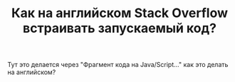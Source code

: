 ﻿---
title: "Как на английском Stack Overflow встраивать запускаемый код?"
se.owner.user_id: 520574
se.owner.display_name: "blnk.off"
se.owner.link: "https://ru.meta.stackoverflow.com/users/520574/blnk-off"
se.link: "https://ru.meta.stackoverflow.com/questions/12254/%d0%9a%d0%b0%d0%ba-%d0%bd%d0%b0-%d0%b0%d0%bd%d0%b3%d0%bb%d0%b8%d0%b9%d1%81%d0%ba%d0%be%d0%bc-stack-overflow-%d0%b2%d1%81%d1%82%d1%80%d0%b0%d0%b8%d0%b2%d0%b0%d1%82%d1%8c-%d0%b7%d0%b0%d0%bf%d1%83%d1%81%d0%ba%d0%b0%d0%b5%d0%bc%d1%8b%d0%b9-%d0%ba%d0%be%d0%b4"
se.question_id: 12254
se.post_type: question
---
<p>Тут это делается через &quot;Фрагмент кода на Java/Script...&quot; как это делать на английском?</p>
